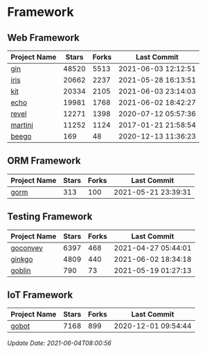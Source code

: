 # Framework

## Web Framework
| Project Name | Stars | Forks | Last Commit |
| ------------ | ----- | ----- | ----------- |
| [gin](https://github.com/gin-gonic/gin) | 48520 | 5513 | 2021-06-03 12:12:51 |
| [iris](https://github.com/kataras/iris) | 20662 | 2237 | 2021-05-28 16:13:51 |
| [kit](https://github.com/go-kit/kit) | 20334 | 2105 | 2021-06-03 23:14:03 |
| [echo](https://github.com/labstack/echo) | 19981 | 1768 | 2021-06-02 18:42:27 |
| [revel](https://github.com/revel/revel) | 12271 | 1398 | 2020-07-12 05:57:36 |
| [martini](https://github.com/go-martini/martini) | 11252 | 1124 | 2017-01-21 21:58:54 |
| [beego](https://github.com/astaxie/beego) | 169 | 48 | 2020-12-13 11:36:23 |

## ORM Framework
| Project Name | Stars | Forks | Last Commit |
| ------------ | ----- | ----- | ----------- |
| [gorm](https://github.com/jinzhu/gorm) | 313 | 100 | 2021-05-21 23:39:31 |

## Testing Framework
| Project Name | Stars | Forks | Last Commit |
| ------------ | ----- | ----- | ----------- |
| [goconvey](https://github.com/smartystreets/goconvey) | 6397 | 468 | 2021-04-27 05:44:01 |
| [ginkgo](https://github.com/onsi/ginkgo) | 4809 | 440 | 2021-06-02 18:34:18 |
| [goblin](https://github.com/franela/goblin) | 790 | 73 | 2021-05-19 01:27:13 |

## IoT Framework
| Project Name | Stars | Forks | Last Commit |
| ------------ | ----- | ----- | ----------- |
| [gobot](https://github.com/hybridgroup/gobot) | 7168 | 899 | 2020-12-01 09:54:44 |

*Update Date: 2021-06-04T08:00:56*